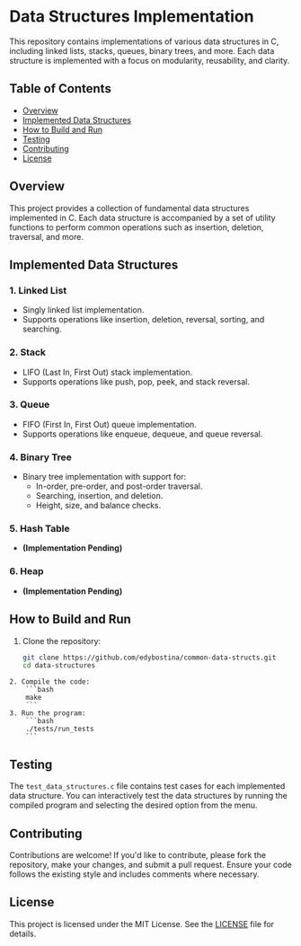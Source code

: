 # Data Structures Implementation

This repository contains implementations of various data structures in C, including linked lists, stacks, queues, binary trees, and more. Each data structure is implemented with a focus on modularity, reusability, and clarity.

## Table of Contents

- [Overview](#overview)
- [Implemented Data Structures](#implemented-data-structures)
- [How to Build and Run](#how-to-build-and-run)
- [Testing](#testing)
- [Contributing](#contributing)
- [License](#license)

## Overview

This project provides a collection of fundamental data structures implemented in C. Each data structure is accompanied by a set of utility functions to perform common operations such as insertion, deletion, traversal, and more.

## Implemented Data Structures

### 1. Linked List

- Singly linked list implementation.
- Supports operations like insertion, deletion, reversal, sorting, and searching.

### 2. Stack

- LIFO (Last In, First Out) stack implementation.
- Supports operations like push, pop, peek, and stack reversal.

### 3. Queue

- FIFO (First In, First Out) queue implementation.
- Supports operations like enqueue, dequeue, and queue reversal.

### 4. Binary Tree

- Binary tree implementation with support for:
  - In-order, pre-order, and post-order traversal.
  - Searching, insertion, and deletion.
  - Height, size, and balance checks.

### 5. Hash Table

- **(Implementation Pending)**

### 6. Heap

- **(Implementation Pending)**

## How to Build and Run

1. Clone the repository:
   ```bash
   git clone https://github.com/edybostina/common-data-structs.git
   cd data-structures
   ```

````
2. Compile the code:
    ```bash
    make
    ```
3. Run the program:
    ```bash
    ./tests/run_tests
    ```
````

## Testing

The `test_data_structures.c` file contains test cases for each implemented data structure. You can interactively test the data structures by running the compiled program and selecting the desired option from the menu.

## Contributing

Contributions are welcome! If you'd like to contribute, please fork the repository, make your changes, and submit a pull request. Ensure your code follows the existing style and includes comments where necessary.

## License

This project is licensed under the MIT License. See the [LICENSE](LICENSE) file for details.
